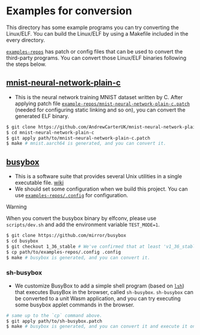 # Examples for conversion

This directory has some example programs you can try converting the Linux/ELF. You can build the Linux/ELF by using a Makefile included in the every directory.

[`examples-repos`](https://github.com/yomaytk/elfconv/tree/main/examples/examples-repos) has patch or config files that can be used to convert the third-party programs. You can convert those Linux/ELF binaries following the steps below.
## [mnist-neural-network-plain-c](https://github.com/AndrewCarterUK/mnist-neural-network-plain-c)
- This is the neural network training MNIST dataset written by C. After applying patch file [`example-repos/mnist-neural-network-plain-c.patch`](https://github.com/yomaytk/elfconv/tree/main/examples/examples-repos/mnist-neural-network-plain-c.patch) (needed for configuring static linking and so on), you can convert the generated ELF binary.
```bash
$ git clone https://github.com/AndrewCarterUK/mnist-neural-network-plain-c
$ cd mnist-neural-network-plain-c
$ git apply path/to/mnist-neural-network-plain-c.patch
$ make # mnist.aarch64 is generated, and you can convert it.
```
## [busybox](https://github.com/mirror/busybox)
- This is a software suite that provides several Unix utilities in a single executable file. [wiki](https://en.wikipedia.org/wiki/BusyBox)
- We should set some configuration when we build this project. You can use [`examples-repos/.config`](https://github.com/yomaytk/elfconv/tree/main/examples/examples-repos/.config) for configuration.
> [!WARNING]
> When you convert the busybox binary by elfconv, please use `scripts/dev.sh` and add the environment variable `TEST_MODE=1`.

```bash
$ git clone https://github.com/mirror/busybox
$ cd busybox
$ git checkout 1_36_stable # We've confirmed that at least 'v1_36_stable' works.
$ cp path/to/examples-repos/.config .config
$ make # busybox is generated, and you can convert it.
```
### sh-busybox
- We customize BusyBox to add a simple shell program (based on [`lsh`](https://github.com/brenns10/lsh)) that executes BusyBox in the browser, called `sh-busybox`. `sh-busybox` can be converted to a unit Wasm application, and you can try executing some busybox applet commands in the browser.
```bash
# same up to the `cp` command above.
$ git apply path/to/sh-busybox.patch
$ make # busybox is generated, and you can convert it and execute it on the browser.
```
